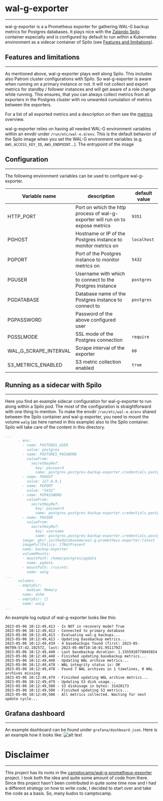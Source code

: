 # wal-g-exporter
---

wal-g-exporter is a a Prometheus exporter for gathering WAL-G backup metrics for Postgres
databases. It plays nice with the [Zalando Spilo](https://github.com/zalando/spilo)
container especially and is configured by default to run within a Kubernetes environment
as a sidecar container of Spilo (see [Features and limitations](#features-and-limitations)).

## Features and limitations
---

As mentioned above, wal-g-exporter plays well along Spilo. This includes also Patroni
cluster configurations with Spilo. So wal-g-exporter is aware when running on a primary
instance or not. It will not collect and export metrics for standby / follower instances
and will get aware of a role change while running. This ensures, that you can always
collect metrics from all exporters in the Postgres cluster with no unwanted cumulation
of metrics between the exporters.

For a list of all exported metrics and a description on then see the [metrics](docs/metrics.md)
overview.

wal-g-exporter relies on having all needed WAL-G environment variables within an envdir under
`/run/etc/wal-e.d/env`. This is the default behavior of the Spilo image when you set the WAL-G
environment variables (e.g. `AWS_ACCESS_KEY_ID`, `AWS_ENDPOINT`...). The entrypoint of the image

## Configuration
---

The following environment variables can be used to configure wal-g-exporter.

| Variable name         | description                                                                    | default value |
|-----------------------|--------------------------------------------------------------------------------|---------------|
| HTTP_PORT             | Port on which the http process of wal-g-exporter will run on to expose metrics | `9351`        |
| PGHOST                | Hostname or IP of the Postgres instance to monitor metrics on                  | `localhost`   |
| PGPORT                | Port of the Postgres instance to monitor metrics on                            | `5432`        |
| PGUSER                | Username with which to connect to the Postgres instance                        | `postgres`    |
| PGDATABASE            | Database name of the Postgres instance to connect to                           | `postgres`    |
| PGPASSWORD            | Password of the above configured user                                          |               |
| PGSSLMODE             | SSL mode of the Postgres connection                                            | `require`     |
| WAL_G_SCRAPE_INTERVAL | Scrape interval of the exporter                                                | `60`          |
| S3_METRICS_ENABLED    | S3 metric collection enabled                                                   | `true`        |

## Running as a sidecar with Spilo
---

Here you find an example sidecar configuration for wal-g-exporter to run along within a Spilo pod.
The most of the configuration is straightforward with one thing to mention. To make the envdir
`/run/etc/wal-e.d/env` shared between the Spilo container and wal-g-exporter, you need to mount
the volume `walg` (as here named in this example) also to the Spilo container. Spilo will take
care of the content in this directory.

```yaml
...
      - env:
        - name: POSTGRES_USER
          value: postgres
        - name: POSTGRES_PASSWORD
          valueFrom:
            secretKeyRef:
              key: password
              name: postgres.postgres-backup-exporter.credentials.postgresql.acid.zalan.do
        - name: PGHOST
          value: 127.0.0.1
        - name: PGPORT
          value: "5432"
        - name: PGPASSWORD
          valueFrom:
            secretKeyRef:
              key: password
              name: postgres.postgres-backup-exporter.credentials.postgresql.acid.zalan.do
        - name: PGUSER
          valueFrom:
            secretKeyRef:
              key: username
              name: postgres.postgres-backup-exporter.credentials.postgresql.acid.zalan.do
        image: ghcr.io/thedatabaseme/wal-g-prometheus-exporter:latest
        imagePullPolicy: IfNotPresent
        name: backup-exporter
        volumeMounts:
        - mountPath: /home/postgres/pgdata
          name: pgdata
        - mountPath: /run/etc
          name: walg
...
      volumes:
      - emptyDir:
          medium: Memory
        name: dshm
      - emptyDir: {}
        name: walg
...
```

An example log output of wal-g-exporter looks like this:

```
2023-05-06 10:12:49,413 - Is NOT in recovery mode? True
2023-05-06 10:12:49,413 - Connected to primary database
2023-05-06 10:12:49,413 - Evaluating wal-g backups...
2023-05-06 10:12:49,413 - Updating basebackup metrics...
2023-05-06 10:12:49,439 - 4 basebackups found (first: 2023-05-06T09:57:42.19257Z, last: 2023-05-06T10:10:01.951179Z)
2023-05-06 10:12:49,440 - Last basebackup duration: 1.3355910778045654
2023-05-06 10:12:49,440 - Finished updating basebackup metrics...
2023-05-06 10:12:49,440 - Updating WAL archive metrics...
2023-05-06 10:12:49,478 - WAL integrity status is: OK
2023-05-06 10:12:49,478 - Found 7 WAL archives in 1 timelines, 0 WAL archives missing
2023-05-06 10:12:49,479 - Finished updating WAL archive metrics...
2023-05-06 10:12:49,479 - Updating S3 disk usage...
2023-05-06 10:12:49,508 - S3 diskusage in bytes: 31420173
2023-05-06 10:12:49,508 - Finished updating S3 metrics...
2023-05-06 10:12:49,508 - All metrics collected. Waiting for next update cycle...
```

## Grafana dashboard
---

An example dashboard can be found under `grafana/dashboard.json`. Here is an example how it looks like:
![alt text](assets/grafana_dashboard.png "Grafana dashboard")

# Disclaimer
---

This project has its roots in the [camptocamp/wal-g-prometheus-exporter](https://github.com/camptocamp/wal-g-prometheus-exporter)
project. I took both the idea and quite some amount of code from there. Since this project hasn't been
contributed in quite some time now and I had a different strategy on how to write code, I decided to
start over and take the code as a basis. So, many kudos to camptocamp.
